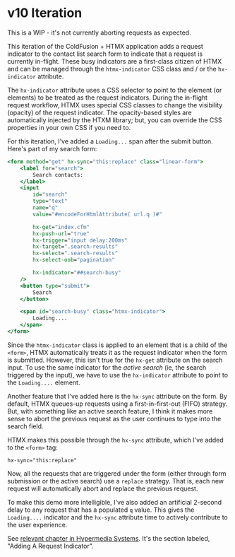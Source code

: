 
# v10 Iteration




This is a WIP - it's not currently aborting requests as expected.




This iteration of the ColdFusion + HTMX application adds a request indicator to the contact list search form to indicate that a request is currently in-flight. These busy indicators are a first-class citizen of HTMX and can be managed through the `htmx-indicator` CSS class and / or the `hx-indicator` attribute.

The `hx-indicator` attribute uses a CSS selector to point to the element (or elements) to be treated as the request indicators. During the in-flight request workflow, HTMX uses special CSS classes to change the visibility (opacity) of the request indicator. The opacity-based styles are automatically injected by the HTXM library; but, you can override the CSS properties in your own CSS if you need to.

For this iteration, I've added a `Loading...` span after the submit button. Here's part of my search form:

```cfml
<form method="get" hx-sync="this:replace" class="linear-form">
	<label for="search">
		Search contacts:
	</label>
	<input
		id="search"
		type="text"
		name="q"
		value="#encodeForHtmlAttribute( url.q )#"

		hx-get="index.cfm"
		hx-push-url="true"
		hx-trigger="input delay:200ms"
		hx-target=".search-results"
		hx-select=".search-results"
		hx-select-oob="pagination"

		hx-indicator="##search-busy"
	/>
	<button type="submit">
		Search
	</button>

	<span id="search-busy" class="htmx-indicator">
		Loading....
	</span>
</form>
```

Since the `htmx-indicator` class is applied to an element that is a child of the `<form>`, HTMX automatically treats it as the request indicator when the form is submitted. However, this isn't true for the `hx-get` attribute on the search input. To use the same indicator for the _active search_ (ie, the search triggered by the input), we have to use the `hx-indicator` attribute to point to the `Loading....` element.

Another feature that I've added here is the `hx-sync` attribute on the form. By default, HTMX queues-up requests using a first-in-first-out (FIFO) strategy. But, with something like an active search feature, I think it makes more sense to abort the previous request as the user continues to type into the search field.

HTMX makes this possible through the `hx-sync` attribute, which I've added to the `<form>` tag:

`hx-sync="this:replace"`

Now, all the requests that are triggered under the form (either through form submission or the active search) use a `replace` strategy. That is, each new request will automatically abort and replace the previous request.

To make this demo more intelligible, I've also added an artificial 2-second delay to any request that has a populated `q` value. This gives the `Loading....` indicator and the `hx-sync` attribute time to actively contribute to the user experience.

See [relevant chapter in Hypermedia Systems][hypermedia-chapter]. It's the section labeled, "Adding A Request Indicator".


[hypermedia-chapter]: https://hypermedia.systems/more-htmx-patterns/#_adding_an_indicator
